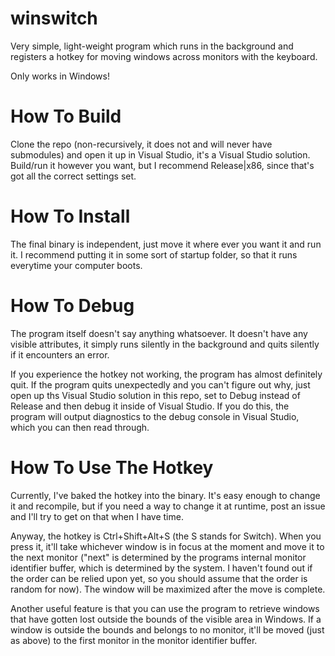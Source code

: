 # winswitch
Very simple, light-weight program which runs in the background and registers a hotkey for moving windows across monitors with the keyboard.

Only works in Windows!

# How To Build
Clone the repo (non-recursively, it does not and will never have submodules) and open it up in Visual Studio, it's a Visual Studio solution. Build/run it however you want, but I recommend Release|x86, since that's got all the correct settings set.

# How To Install
The final binary is independent, just move it where ever you want it and run it. I recommend putting it in some sort of startup folder, so that it runs everytime your computer boots.

# How To Debug
The program itself doesn't say anything whatsoever. It doesn't have any visible attributes, it simply runs silently in the background and quits silently if it encounters an error.

If you experience the hotkey not working, the program has almost definitely quit. If the program quits unexpectedly and you can't figure out why, just open up ths Visual Studio solution in this repo, set to Debug instead of Release and then debug it inside of Visual Studio. If you do this, the program will output diagnostics to the debug console in Visual Studio, which you can then read through.

# How To Use The Hotkey
Currently, I've baked the hotkey into the binary. It's easy enough to change it and recompile, but if you need a way to change it at runtime, post an issue and I'll try to get on that when I have time.

Anyway, the hotkey is Ctrl+Shift+Alt+S (the S stands for Switch). When you press it, it'll take whichever window is in focus at the moment and move it to the next monitor ("next" is determined by the programs internal monitor identifier buffer, which is determined by the system. I haven't found out if the order can be relied upon yet, so you should assume that the order is random for now). The window will be maximized after the move is complete.

Another useful feature is that you can use the program to retrieve windows that have gotten lost outside the bounds of the visible area in Windows. If a window is outside the bounds and belongs to no monitor, it'll be moved (just as above) to the first monitor in the monitor identifier buffer.
